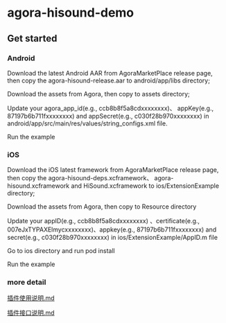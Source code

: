 # agora-hisound-demo

## Get started

### Android

Download the latest Android AAR from AgoraMarketPlace release page, then copy the agora-hisound-release.aar to android/app/libs directory;

Download the assets from Agora, then copy to assets directory;

Update your agora_app_id(e.g., ccb8b8f5a8cdxxxxxxxx)、 appKey(e.g., 87197b6b711fxxxxxxxx) and appSecret(e.g., c030f28b970xxxxxxxx) in android/app/src/main/res/values/string_configs.xml file.

Run the example

### iOS

Download the iOS latest framework from AgoraMarketPlace release page, then copy the agora-hisound-deps.xcframework、 agora-hisound.xcframework and HiSound.xcframework to ios/ExtensionExample directory;

Download the assets from Agora, then copy to Resource directory

Update your appID(e.g., ccb8b8f5a8cdxxxxxxxx) 、certificate(e.g., 007eJxTYPAXElmycxxxxxxxx)、appkey(e.g., 87197b6b711fxxxxxxxx) and secret(e.g., c030f28b970xxxxxxxx) in ios/ExtensionExample/AppID.m file

Go to ios directory and run pod install

Run the example

### more detail

[插件使用说明.md]()

[插件接口说明.md]()

